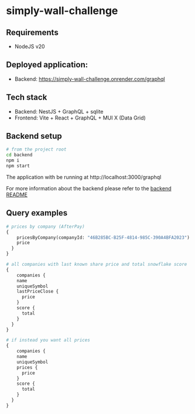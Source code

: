 # simply-wall-challenge
## Requirements
- NodeJS v20

## Deployed application:
- Backend: https://simply-wall-challenge.onrender.com/graphql

## Tech stack
- Backend: NestJS + GraphQL + sqlite
- Frontend: Vite + React + GraphQL + MUI X (Data Grid)

## Backend setup
```bash
# from the project root
cd backend
npm i
npm start
```
The application with be running at http://localhost:3000/graphql

For more information about the backend please refer to the [backend README](backend/README.md)

## Query examples
```graphql
# prices by company (AfterPay)
{
	pricesByCompany(companyId: "46B285BC-B25F-4814-985C-390A4BFA2023") {
    price
  }
}

# all companies with last known share price and total snowflake score
{
	companies {
    name
    uniqueSymbol
    lastPriceClose {
      price
    }
    score {
      total
    }
  }
}

# if instead you want all prices
{
	companies {
    name
    uniqueSymbol
    prices {
      price
    }
    score {
      total
    }
  }
}
```
